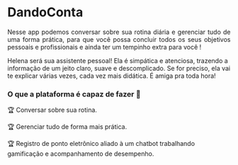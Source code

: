 # DandoConta
<p align="justify"> Nesse app podemos conversar sobre sua rotina diária e gerenciar tudo de uma forma prática, para que você possa concluir todos os seus objetivos pessoais e profissionais  e ainda ter um tempinho extra para você !</p>

<p>Helena será sua assistente pessoal! Ela é simpática e atenciosa, trazendo a informação de um jeito claro, suave e descomplicado. Se for preciso, ela vai te explicar várias vezes, cada vez mais didática. É amiga pra toda hora! <p>

### O que a plataforma é capaz de fazer :checkered_flag:
 
:trophy: Conversar sobre sua rotina.
 
:trophy: Gerenciar tudo de forma mais prática.
 
:trophy: Registro de ponto eletrônico aliado à um chatbot trabalhando gamificação e acompanhamento de desempenho.
